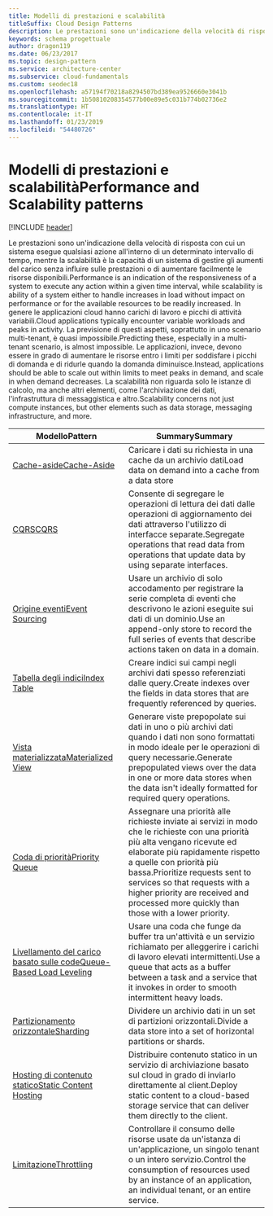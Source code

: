 ```yaml
---
title: Modelli di prestazioni e scalabilità
titleSuffix: Cloud Design Patterns
description: Le prestazioni sono un'indicazione della velocità di risposta con cui un sistema esegue qualsiasi azione all'interno di un determinato intervallo di tempo, mentre la scalabilità è la capacità di un sistema di gestire gli aumenti del carico senza influire sulle prestazioni o di aumentare facilmente le risorse disponibili. In genere le applicazioni cloud hanno carichi di lavoro e picchi di attività variabili. La previsione di questi aspetti, soprattutto in uno scenario multi-tenant, è quasi impossibile. Le applicazioni, invece, devono essere in grado di aumentare le risorse entro i limiti per soddisfare i picchi di domanda e di ridurle quando la domanda diminuisce. La scalabilità non riguarda solo le istanze di calcolo, ma anche altri elementi, come l'archiviazione dei dati, l'infrastruttura di messaggistica e altro.
keywords: schema progettuale
author: dragon119
ms.date: 06/23/2017
ms.topic: design-pattern
ms.service: architecture-center
ms.subservice: cloud-fundamentals
ms.custom: seodec18
ms.openlocfilehash: a57194f70218a8294507bd389ea9526660e3041b
ms.sourcegitcommit: 1b50810208354577b00e89e5c031b774b02736e2
ms.translationtype: HT
ms.contentlocale: it-IT
ms.lasthandoff: 01/23/2019
ms.locfileid: "54480726"
---
```

# <a name="performance-and-scalability-patterns"></a><span data-ttu-id="0d156-108">Modelli di prestazioni e scalabilità</span><span class="sxs-lookup"><span data-stu-id="0d156-108">Performance and Scalability patterns</span></span>

[!INCLUDE [header](../../_includes/header.md)]

<span data-ttu-id="0d156-109">Le prestazioni sono un'indicazione della velocità di risposta con cui un sistema esegue qualsiasi azione all'interno di un determinato intervallo di tempo, mentre la scalabilità è la capacità di un sistema di gestire gli aumenti del carico senza influire sulle prestazioni o di aumentare facilmente le risorse disponibili.</span><span class="sxs-lookup"><span data-stu-id="0d156-109">Performance is an indication of the responsiveness of a system to execute any action within a given time interval, while scalability is ability of a system either to handle increases in load without impact on performance or for the available resources to be readily increased.</span></span> <span data-ttu-id="0d156-110">In genere le applicazioni cloud hanno carichi di lavoro e picchi di attività variabili.</span><span class="sxs-lookup"><span data-stu-id="0d156-110">Cloud applications typically encounter variable workloads and peaks in activity.</span></span> <span data-ttu-id="0d156-111">La previsione di questi aspetti, soprattutto in uno scenario multi-tenant, è quasi impossibile.</span><span class="sxs-lookup"><span data-stu-id="0d156-111">Predicting these, especially in a multi-tenant scenario, is almost impossible.</span></span> <span data-ttu-id="0d156-112">Le applicazioni, invece, devono essere in grado di aumentare le risorse entro i limiti per soddisfare i picchi di domanda e di ridurle quando la domanda diminuisce.</span><span class="sxs-lookup"><span data-stu-id="0d156-112">Instead, applications should be able to scale out within limits to meet peaks in demand, and scale in when demand decreases.</span></span> <span data-ttu-id="0d156-113">La scalabilità non riguarda solo le istanze di calcolo, ma anche altri elementi, come l'archiviazione dei dati, l'infrastruttura di messaggistica e altro.</span><span class="sxs-lookup"><span data-stu-id="0d156-113">Scalability concerns not just compute instances, but other elements such as data storage, messaging infrastructure, and more.</span></span>

|                           <span data-ttu-id="0d156-114">Modello</span><span class="sxs-lookup"><span data-stu-id="0d156-114">Pattern</span></span>                            |                                                                        <span data-ttu-id="0d156-115">Summary</span><span class="sxs-lookup"><span data-stu-id="0d156-115">Summary</span></span>                                                                         |
|--------------------------------------------------------------|--------------------------------------------------------------------------------------------------------------------------------------------------------|
|               [<span data-ttu-id="0d156-116">Cache-aside</span><span class="sxs-lookup"><span data-stu-id="0d156-116">Cache-Aside</span></span>](../cache-aside.md)               |                                                   <span data-ttu-id="0d156-117">Caricare i dati su richiesta in una cache da un archivio dati</span><span class="sxs-lookup"><span data-stu-id="0d156-117">Load data on demand into a cache from a data store</span></span>                                                   |
|                      [<span data-ttu-id="0d156-118">CQRS</span><span class="sxs-lookup"><span data-stu-id="0d156-118">CQRS</span></span>](../cqrs.md)                      |                           <span data-ttu-id="0d156-119">Consente di segregare le operazioni di lettura dei dati dalle operazioni di aggiornamento dei dati attraverso l'utilizzo di interfacce separate.</span><span class="sxs-lookup"><span data-stu-id="0d156-119">Segregate operations that read data from operations that update data by using separate interfaces.</span></span>                           |
|            [<span data-ttu-id="0d156-120">Origine eventi</span><span class="sxs-lookup"><span data-stu-id="0d156-120">Event Sourcing</span></span>](../event-sourcing.md)            |                     <span data-ttu-id="0d156-121">Usare un archivio di solo accodamento per registrare la serie completa di eventi che descrivono le azioni eseguite sui dati di un dominio.</span><span class="sxs-lookup"><span data-stu-id="0d156-121">Use an append-only store to record the full series of events that describe actions taken on data in a domain.</span></span>                      |
|               [<span data-ttu-id="0d156-122">Tabella degli indici</span><span class="sxs-lookup"><span data-stu-id="0d156-122">Index Table</span></span>](../index-table.md)               |                                <span data-ttu-id="0d156-123">Creare indici sui campi negli archivi dati spesso referenziati dalle query.</span><span class="sxs-lookup"><span data-stu-id="0d156-123">Create indexes over the fields in data stores that are frequently referenced by queries.</span></span>                                |
|         [<span data-ttu-id="0d156-124">Vista materializzata</span><span class="sxs-lookup"><span data-stu-id="0d156-124">Materialized View</span></span>](../materialized-view.md)         |       <span data-ttu-id="0d156-125">Generare viste prepopolate sui dati in uno o più archivi dati quando i dati non sono formattati in modo ideale per le operazioni di query necessarie.</span><span class="sxs-lookup"><span data-stu-id="0d156-125">Generate prepopulated views over the data in one or more data stores when the data isn't ideally formatted for required query operations.</span></span>        |
|            [<span data-ttu-id="0d156-126">Coda di priorità</span><span class="sxs-lookup"><span data-stu-id="0d156-126">Priority Queue</span></span>](../priority-queue.md)            | <span data-ttu-id="0d156-127">Assegnare una priorità alle richieste inviate ai servizi in modo che le richieste con una priorità più alta vengano ricevute ed elaborate più rapidamente rispetto a quelle con priorità più bassa.</span><span class="sxs-lookup"><span data-stu-id="0d156-127">Prioritize requests sent to services so that requests with a higher priority are received and processed more quickly than those with a lower priority.</span></span> |
| [<span data-ttu-id="0d156-128">Livellamento del carico basato sulle code</span><span class="sxs-lookup"><span data-stu-id="0d156-128">Queue-Based Load Leveling</span></span>](../queue-based-load-leveling.md) |              <span data-ttu-id="0d156-129">Usare una coda che funge da buffer tra un'attività e un servizio richiamato per alleggerire i carichi di lavoro elevati intermittenti.</span><span class="sxs-lookup"><span data-stu-id="0d156-129">Use a queue that acts as a buffer between a task and a service that it invokes in order to smooth intermittent heavy loads.</span></span>               |
|                  [<span data-ttu-id="0d156-130">Partizionamento orizzontale</span><span class="sxs-lookup"><span data-stu-id="0d156-130">Sharding</span></span>](../sharding.md)                  |                                           <span data-ttu-id="0d156-131">Dividere un archivio dati in un set di partizioni orizzontali.</span><span class="sxs-lookup"><span data-stu-id="0d156-131">Divide a data store into a set of horizontal partitions or shards.</span></span>                                           |
|    [<span data-ttu-id="0d156-132">Hosting di contenuto statico</span><span class="sxs-lookup"><span data-stu-id="0d156-132">Static Content Hosting</span></span>](../static-content-hosting.md)    |                          <span data-ttu-id="0d156-133">Distribuire contenuto statico in un servizio di archiviazione basato sul cloud in grado di inviarlo direttamente al client.</span><span class="sxs-lookup"><span data-stu-id="0d156-133">Deploy static content to a cloud-based storage service that can deliver them directly to the client.</span></span>                          |
|                [<span data-ttu-id="0d156-134">Limitazione</span><span class="sxs-lookup"><span data-stu-id="0d156-134">Throttling</span></span>](../throttling.md)                |                <span data-ttu-id="0d156-135">Controllare il consumo delle risorse usate da un'istanza di un'applicazione, un singolo tenant o un intero servizio.</span><span class="sxs-lookup"><span data-stu-id="0d156-135">Control the consumption of resources used by an instance of an application, an individual tenant, or an entire service.</span></span>                 |
